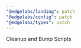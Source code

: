 ```yaml
---
"@edgelabs/landing": patch
"@edgelabs/config": patch
"@edgelabs/types": patch
---
```


Cleanup and Bump Scripts
